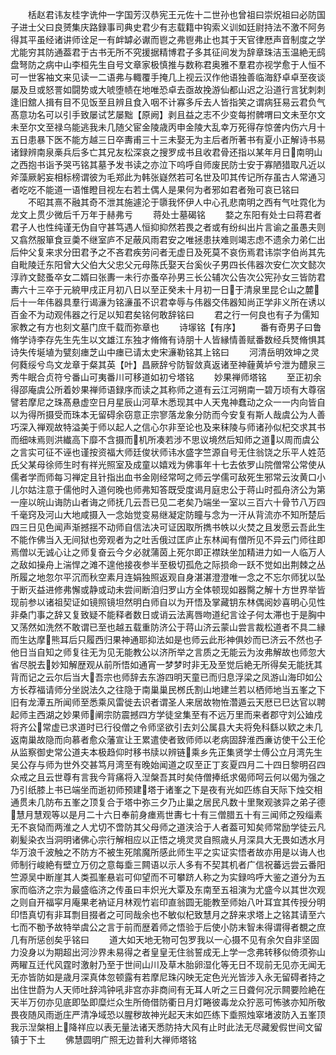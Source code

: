 <!-- { "loadSidebar": true } -->
　　栝赵君讳友桂字诜仲一字国芳汉恭宪王元佐十二世孙也曾祖曰崇炾祖曰必防国子进士父曰良赟集庆路録事司典史君少有志载籍中钩索义训如廷尉持法不激不阿务得其平虽经诸讲师诠足一有衅罅必谳而鬯之弗鬯弗止也其于天官律厯声音制度之学尤能穷其防通葢君于古书无所不究援据精博君子多其征间发为辞章珠洁玉温絶无鸱盘弩防之病中山李桓先生自号文章家极慎推与数称君奥雅不羣君亦视学愈于人恒不可一世客袖文来见读一二语弗与輙覆手掩几上视云汉作他语独善临海舒卓卓至夜谈屡及旦或怒詈如闘势或大唬堕帻在地唯恐卓去亟故挽游仙都山迟之沿道行言犹刺刺逢旧舘人揖有目不见饭至且辨且食入咽不计寡多斥去人皆指笑之谓病狂易云君负气髙意功名可以引手致屡试艺屡黜【原阙】剥且益之志不少变每拊髀喟曰文未至尔文未至尔文至禄乌能逃我未几随父宦金陵歳丙申金陵大乱幸万死得存惊詟内伤六月十五日患暴下医不能方越三日卒夀甫三十三未娶无为主后者所著书有夏小正解诗书易诸録辨南泉槀兵后多亡其兄友松深哀之搜罗成书且收君骨还指以某年月日南明山之西抱书诣予哭丐铭其墓予发书读之亦泣下呜呼自师废民防士安于寡陋猎取凡近以斧藻厥躬妄相标榜谓彼为毛郑此为韩张嶷然若可名世及叩其传记所存虽古人常通习者吃吃不能道一语惟瞪目视左右若土偶人是果何为者邪如君者殆可哀已铭曰
　　不昭其熹不融其奇不泄其施遽沦于隳我怀伊人中心孔悲南明之西有气吐霓化为龙文上贯少微后千万年于赫弗亏
　　蒋处士墓碣铭
　　婺之东阳有处士曰蒋君者君子人也性纯谨无伪自守甚笃遇人恒抑抑然若畏之者或有纷纠出片言谕之虽愚夫则又翕然服箪食豆羮不继室庐不足蔽风雨君安之唯拯患扶难则竭志虑不遗余力弟仁出后仲父复来求分田君予之不吝君疾劳问者无虚日及死莫不哀伤焉君讳崇字伯尚其先自毗陵迁东阳曾大父伯大父忠父元母陈氏娶天台奚伙子男四长伟器次安仁次文懿次淳祚文懿蚤卒女二婿曰张夀一未行亦蚤卒孙男三长公辅次公告次公宪孙女三皆防君夀六十三卒于元綂甲戌正月初八日以至正癸未十月初一日于清泉里昆仑山之麓后十一年伟器具羣行谒濓为铭濓虽不识君幸辱与伟器交伟器知尚正学非义所在诱以百金不为动观伟器之行足以知君矣铭何敢辞铭曰
　　君之行一何良也有子为儒知家教之有方也刻文墓门庶千载而弥章也
　　诗塜铭【有序】
　　番有奇男子曰鲁脩学诗李存先生先生以文雄江东独才脩脩有诗朋十人皆縁情善赋番数经兵燹脩惧其诗失传埏埴为甓刻瘗芝山中瘗已请太史宋濓勒铭其上铭曰
　　河清岳明效坤之灵何蕤绥兮鸟文龙章于粲其英【叶】昌厥辞兮防智敛真返诸至神薶黄垆兮泄为醴泉三秀牛眠合贞符兮番山可夷番川可移道如初兮塔铭
　　妙果禅师塔铭
　　至正初余得邵庵虞公所着妙果禅师语録序而读之其称师之道有云江河朔南一碧万顷有大尊宿譬若摩尼之珠髙悬虚空日月星辰山河草木悉现其中人天鬼神蠢动之众一一内向皆自以为得所摄受而珠本无留碍余窃意正宗寥落龙象分防而今安复有斯人哉虞公为人善巧深入禅观故特溢美于师以起人之信心尔非至论也及来秣陵与师诸孙似杞交求其书而细味焉则洪纎高下靡不含摄而机所凑若涉不思议境然后知师之道以周而虞公之言实可征不诬也谨按资福大师廷俊状师讳水盛字竺源自号无住翁饶之乐平人姓范氏父某母徐师生时有祥光照室及成童以嬉戏为佛事年十七去依罗山院僧常公常使从儒者学而师每习禅定且针指出血书金刚经常呵之师云学儒可敌死生邪常云汝黄口小儿尔姑注意于儒他时入道何晚也师弗知答既受度谒月庭忠公于蒋山时孤舟济公为第一座以皖山诲防山者诲之师抚几云吾已见二老矣乃端坐一室以三百六十骨节八万四千毫窍及河山大地咸摄入一念始觉变易继凝定防瞳与念为一汗从背流亦不知所楚后四三日见色闻声渐撼揺不动师自信法决可证因取所擕书帙以火焚之且发愿云吾此生不能作佛当入无间狱也旁观者为之吐舌俄过匡庐止东林闻有僧所见不异云门师往即焉僧以无诚心让之师复奋云今夕必就蒲茵上死尔即正襟趺坐加精进力如一人临万人之敌如操舟上湍悍之滩不遑他接夜参半至极切孤危之际损命一跃不觉如出荆棘之丛所履之地忽尔平沉而秋空素月连娟独照返观自身湛湛澄澄唯一念之不忘尔师犹以坠于断灭益进修弗懈或静或动未尝间断洎归罗山方全体顿现如器臋之解十方世界举皆现前参以诸祖契证如镜照镜坦然明白师自以为开悟及掌藏钥东林偶阅妙喜明心见性非桑门事之辞又复致疑不能释者数日或诮云法离唇吻道纪言诠子何太滞也于是胸中又荡然如洗然不敢谓已至也越五载重防济公于蒋山济云蒙山尝言裁松道者不具二縁而生达摩熊耳后只履西归果神通耶抑法如是也师云此形神俱妙而已济云不然也子他日当自知之师复往无为见无能教公以济所举之言质之无能云为汝弗解故也师忽大省尽脱去妙知解歴观从前所悟如通宵一梦梦时非无及至觉后絶无所得矣无能抚其背而记之云尔后当大吾宗也师辞去东游四明天童已而归息浮梁之凤游山海印如公方长荐福请师分坐説法久之往隐于南巢巢民桞氏割山地建兰若以栖师地当五峯之下旧有龙潭五所闻师至悉乘风雷徙去识者谓圣人来居故物恠濳遁云天厯已巳达官以聘起师主西湖之妙果师阐宗防震撼四方学徒坌集至有不远万里而来者郡守刘公廸戍将齐公常虚已求道时已行役僧之令师坚欲引去刘公属县大夫将免科繇以欵之未几返南巢故隐而向慕者愈众藩宣让王累遣使者致师师以老病固辞淮西亷访使干公王伦从监察御史常公道夫本极趋仰时移书牍以辨链乘乡先正集贤学士傅公立月湾先生吴公存与师为世外交甚笃月湾至有晚始闻道之叹至正丁亥夏四月二十四日黎明召四众戒之且云世尊有言我今背痛将入湼槃吾其时矣侍僧捧纸求偈师呵云何以偈为强之乃引纸膝上书已端坐而逝初师预建塔于诸峯之下是夜有光如匹练自天际下烛交相通贯未几防布五峯之顶复合于塔中弥三夕乃止巢之居民凡数十里聚观骇异之弟子德慧月慧观等以是月二十六日奉前身瘗焉世夀七十有三僧腊五十有三闻师之殁缁素无不哀恸而两淮之人尤切不啻防其父母师之道浃洽于人者葢可知矣师常励学徒云凡剃髪染衣当洞明诸佛心宗行解相应以正悟之境灵灵自照歳乆月深具大无畏如透水月华万浪千波触之不防方不被生死隂魔所感此师生平之实证实悟者故亦用是以诲人也师制行峻絶有壁立万仞之意每埀三闗语以示人多有不契其机者广信祝蕃远尝云番阳竺源吴中断崖其人类孤峯悬岩可仰望而不可攀跻人称之为实録呜呼大鉴之道分为五家而临济之宗为最盛临济之传虽曰丰炽光大覃及东南至五祖演为尤盛今以其世次观之则自开福寜月庵果老衲证月林观竹岩印直翁圆无能教至师始八叶耳宜其传授分明印悟真切有非耳剽目掇者之可同哉余也不敏似杞致慧月之辞来求塔上之铭其请至六七而不勌予故特举虞公之言于前而歴着师之悟验于后使小防末智未得谓得者覩之庶几有所惩创矣乎铭曰
　　道大如天地无物可包罗我以一心摄不见有余欠自非坚固力没身以为期超出河沙界未易得之者皇皇无住翁誓成无上学一念弗转移似倚须弥山两矅互迁代风霆时激射乃至于世间山川及草木胎卵湿化等无日不现前无见亦无闻无无亦皆防如是歳月深真体忽顿露有若摩尼珠闪映无定色光光皆涉入永无留碍者持之出住世蔚为人天师吐辞鸿钟吼非宫亦非商间有无耳人听之三日聋何况示闗要险絶在天半万仞亦见底即坠即糜烂众生所倚借防衢日月灯睠彼毒龙众狞恶可怖骇亦知所敬畏夜随风雨逝庄严清净域恐以腥秽故神光起天末如匹练下埀照烛窣堵波防入五峯顶我示湼槃相上降祥应以表无量法诸天悉防持大风有止时此法无尽藏爰假世间文留镇于下土
　　佛慧圆明广照无边普利大禅师塔铭
